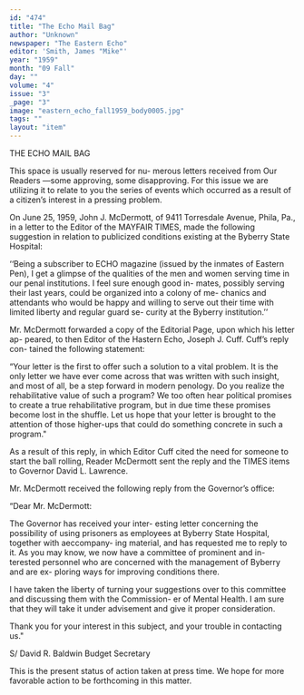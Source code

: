 ```yaml
---
id: "474"
title: "The Echo Mail Bag"
author: "Unknown"
newspaper: "The Eastern Echo"
editor: 'Smith, James "Mike"'
year: "1959"
month: "09 Fall"
day: ""
volume: "4"
issue: "3"
_page: "3"
image: "eastern_echo_fall1959_body0005.jpg"
tags: ""
layout: "item"
---
```

THE ECHO MAIL BAG

This space is usually reserved for nu-
merous letters received from Our Readers
—some approving, some disapproving. For
this issue we are utilizing it to relate to
you the series of events which occurred
as a result of a citizen’s interest in a
pressing problem.

On June 25, 1959, John J. McDermott,
of 9411 Torresdale Avenue, Phila, Pa.,
in a letter to the Editor of the MAYFAIR
TIMES, made the following suggestion in
relation to publicized conditions existing
at the Byberry State Hospital:

‘‘Being a subscriber to ECHO magazine
(issued by the inmates of Eastern Pen),
I get a glimpse of the qualities of the
men and women serving time in our penal
institutions. I feel sure enough good in-
mates, possibly serving their last years,
could be organized into a colony of me-
chanics and attendants who would be
happy and willing to serve out their time
with limited liberty and regular guard se-
curity at the Byberry institution.’’

Mr. McDermott forwarded a copy of the
Editorial Page, upon which his letter ap-
peared, to then Editor of the Hastern
Echo, Joseph J. Cuff. Cuff’s reply con-
tained the following statement:

“Your letter is the first to offer such
a solution to a vital problem. It is the
only letter we have ever come across
that was written with such insight, and
most of all, be a step forward in modern
penology. Do you realize the rehabilitative
value of such a program? We too often
hear political promises to create a true
rehabilitative program, but in due time
these promises become lost in the shuffle.
Let us hope that your letter is brought to
the attention of those higher-ups that
could do something concrete in such a
program."

As a result of this reply, in which
Editor Cuff cited the need for someone to
start the ball rolling, Reader McDermott
sent the reply and the TIMES items
to Governor David L. Lawrence.

Mr. McDermott received the following
reply from the Governor’s office:

“Dear Mr. McDermott:

The Governor has received your inter-
esting letter concerning the possibility of
using prisoners as employees at Byberry
State Hospital, together with aeccompany-
ing material, and has requested me to
reply to it. As you may know, we now
have a committee of prominent and in-
terested personnel who are concerned with
the management of Byberry and are ex-
ploring ways for improving conditions
there.

I have taken the liberty of turning
your suggestions over to this committee
and discussing them with the Commission-
er of Mental Health. I am sure that they
will take it under advisement and give
it proper consideration.

Thank you for your interest in this
subject, and your trouble in contacting
us."

S/ David R. Baldwin
Budget Secretary

This is the present status of action
taken at press time. We hope for more
favorable action to be forthcoming in
this matter.
